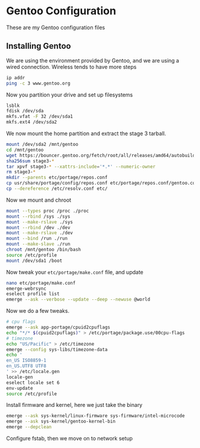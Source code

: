 # Gentoo Configuration
These are my Gentoo configuration files
## Installing Gentoo

We are using the environment provided by Gentoo, and we are using a wired connection. Wireless tends to have more steps
```bash
ip addr
ping -c 3 www.gentoo.org
```
Now you partition your drive and set up filesystems
```bash
lsblk
fdisk /dev/sda
mkfs.vfat -F 32 /dev/sda1
mkfs.ext4 /dev/sda2
```
We now mount the home partition and extract the stage 3 tarball.
```bash
mount /dev/sda2 /mnt/gentoo
cd /mnt/gentoo
wget https://bouncer.gentoo.org/fetch/root/all/releases/amd64/autobuilds/20230611T170207Z/stage3-amd64-desktop-openrc-20230611T170207Z.tar.xz
sha256sum stage3-*
tar xpvf stage3-* --xattrs-include='*.*' --numeric-owner
rm stage3-*
mkdir --parents etc/portage/repos.conf
cp usr/share/portage/config/repos.conf etc/portage/repos.conf/gentoo.conf
cp --dereference /etc/resolv.conf etc/
```
Now we mount and chroot
```bash
mount --types proc /proc ./proc
mount --rbind /sys ./sys
mount --make-rslave ./sys
mount --rbind /dev ./dev
mount --make-rslave ./dev
mount --bind /run ./run
mount --make-slave ./run
chroot /mnt/gentoo /bin/bash
source /etc/profile
mount /dev/sda1 /boot
```
Now tweak your `etc/portage/make.conf` file, and update
```bash
nano etc/portage/make.conf
emerge-webrsync
eselect profile list
emerge --ask --verbose --update --deep --newuse @world
```
Now we do a few tweaks.
```bash
# cpu flags
emerge --ask app-portage/cpuid2cpuflags
echo "*/* $(cpuid2cpuflags)" > /etc/portage/package.use/00cpu-flags
# timezone
echo "US/Pacific" > /etc/timezone
emerge --config sys-libs/timezone-data
echo '
en_US ISO8859-1
en_US.UTF8 UTF8
' >> /etc/locale.gen
locale-gen
eselect locale set 6
env-update
source /etc/profile
```
Install firmware and kernel, here we just take the binary
```bash
emerge --ask sys-kernel/linux-firmware sys-firmware/intel-microcode
emerge --ask sys-kernel/gentoo-kernel-bin
emerge --depclean
```
Configure fstab, then we move on to network setup
